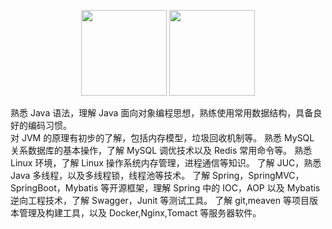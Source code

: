 <center>
<figure>
<img height="137px" src="https://github-readme-stats.vercel.app/api?username=lhh520&hide_title=true&hide_border=true&show_icons=trueline_height=21&text_color=000&icon_color=000&bg_color=0,ea6161,ffc64d,fffc4d,52fa5a&theme=graywhite" />

<img height="137px" src="https://github-readme-stats.vercel.app/api/top-langs/?username=lhh520&hide_title=true&hide_border=true&layout=compact&langs_count=6&text_color=000&icon_color=fff&bg_color=0,52fa5a,4dfcff,c64dff&theme=graywhite" />
</figure>
</center>
熟悉 Java 语法，理解 Java 面向对象编程思想，熟练使用常用数据结构，具备良好的编码习惯。<br />  
对 JVM 的原理有初步的了解，包括内存模型，垃圾回收机制等。 
熟悉 MySQL 关系数据库的基本操作，了解 MySQL 调优技术以及 Redis 常用命令等。 
熟悉 Linux 环境，了解 Linux 操作系统内存管理，进程通信等知识。 了解 JUC，熟悉 Java 多线程，以及多线程锁，线程池等技术。 
了解 Spring，SpringMVC，SpringBoot，Mybatis 等开源框架，理解 Spring 中的 IOC，AOP 以及 Mybatis 逆向工程技术，了解 Swagger，Junit 等测试工具。  
了解 git,meaven 等项目版本管理及构建工具，以及 Docker,Nginx,Tomact 等服务器软件。 



